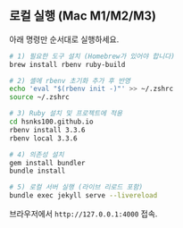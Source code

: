 ## 로컬 실행 (Mac M1/M2/M3)

아래 명령만 순서대로 실행하세요.

```bash
# 1) 필요한 도구 설치 (Homebrew가 있어야 합니다)
brew install rbenv ruby-build

# 2) 셸에 rbenv 초기화 추가 후 반영
echo 'eval "$(rbenv init -)"' >> ~/.zshrc
source ~/.zshrc

# 3) Ruby 설치 및 프로젝트에 적용
cd hsnks100.github.io
rbenv install 3.3.6
rbenv local 3.3.6

# 4) 의존성 설치
gem install bundler
bundle install

# 5) 로컬 서버 실행 (라이브 리로드 포함)
bundle exec jekyll serve --livereload
```

브라우저에서 `http://127.0.0.1:4000` 접속.
